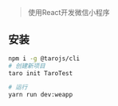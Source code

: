  <!-- 
title: 10-Taro
sort: 
--> 

> 使用React开发微信小程序

## 安装

```bash
npm i -g @tarojs/cli
# 创建新项目
taro init TaroTest

# 运行
yarn run dev:weapp
```

